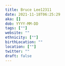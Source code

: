 ```yaml
---
title: Bruce Lee12311
date: 2021-11-18T06:25:29
aka: []
dob: YYYY-MM-DD
tags: [""]
website: ""
ethnicity: [""]
birthLocation: ""
location: [""]
twitter: ""
draft: false
---
```


